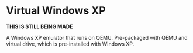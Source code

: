 # Virtual Windows XP
**THIS IS STILL BEING MADE**

A Windows XP emulator that runs on QEMU. Pre-packaged with QEMU and virtual drive, which is pre-installed with Windows XP.

